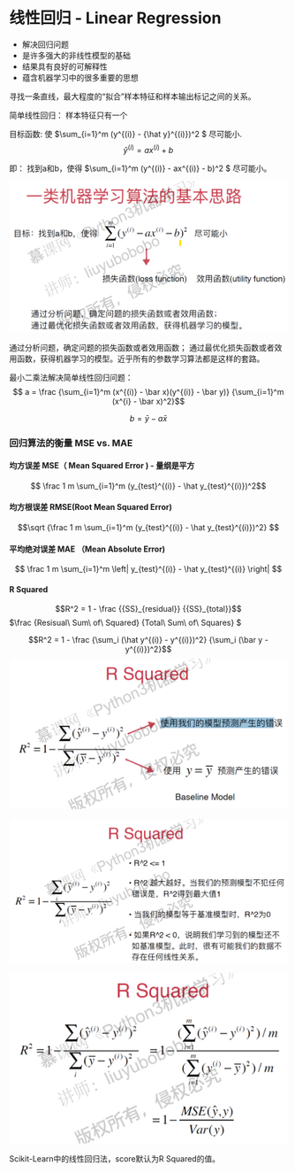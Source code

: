 # 线性回归 - Linear Regression

- 解决回归问题
- 是许多强大的非线性模型的基础
- 结果具有良好的可解释性
- 蕴含机器学习中的很多重要的思想

寻找一条直线，最大程度的“拟合”样本特征和样本输出标记之间的关系。

简单线性回归： 样本特征只有一个

目标函数: 使 $\sum_{i=1}^m (y^{(i)} - {\hat y}^{(i)})^2 $ 尽可能小.
$$ {\hat y}^{(i)} = ax^{(i)} + b $$

即：
找到a和b，使得  $\sum_{i=1}^m (y^{(i)} - ax^{(i)} - b)^2 $  尽可能小。

![](images/loss-function.png)

通过分析问题，确定问题的损失函数或者效用函数；
通过最优化损失函数或者效用函数，获得机器学习的模型。近乎所有的参数学习算法都是这样的套路。 

最小二乘法解决简单线性回归问题：
$$ a = \frac {\sum_{i=1}^m (x^{(i)} - \bar x)(y^{(i)} - \bar y)} {\sum_{i=1}^m (x^{i} - \bar x)^2}$$

$$ b = \bar y - a \bar x$$


### 回归算法的衡量 MSE vs. MAE

#### 均方误差 MSE（ Mean Squared Error ) - 量纲是平方
$$ \frac 1 m \sum_{i=1}^m (y_{test}^{(i)} - \hat y_{test}^{(i)})^2$$

#### 均方根误差 RMSE(Root  Mean Squared Error)
$$\sqrt {\frac 1 m \sum_{i=1}^m (y_{test}^{(i)} - \hat y_{test}^{(i)})^2} $$

#### 平均绝对误差 MAE （Mean Absolute Error)

$$ \frac 1 m \sum_{i=1}^m \left| y_{test}^{(i)} - \hat y_{test}^{(i)} \right| $$

#### R Squared

$$R^2 = 1 - \frac {{SS}_{residual}} {{SS}_{total}}$$   $\frac {Resisual\ Sum\ of\ Squared} {Total\ Sum\ of\ Squares} $

$$R^2 = 1 - \frac {\sum_i (\hat y^{(i)} - y^{(i)})^2} {\sum_i (\bar y - y^{(i)})^2}$$
![](images/R-squared.png)

![](images/R-squared-mean.png)

![](images/R-squared-MSE-var.png)


Scikit-Learn中的线性回归法，score默认为R Squared的值。 
